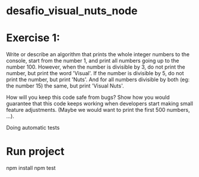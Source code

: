 # desafio_visual_nuts_node

# Exercise 1:
Write or describe an algorithm that prints the whole integer numbers to the console, start
from the number 1, and print all numbers going up to the number 100.
However, when the number is divisible by 3, do not print the number, but print the word
'Visual'. If the number is divisible by 5, do not print the number, but print 'Nuts'. And for
all numbers divisible by both (eg: the number 15) the same, but print 'Visual Nuts'.


How will you keep this code safe from bugs? Show how you would guarantee that this code
keeps working when developers start making small feature adjustments. (Maybe we would
want to print the first 500 numbers, ...).

Doing automatic tests

# Run project
npm install
npm test
